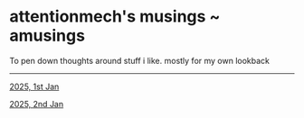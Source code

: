# attentionmech's musings ~ amusings

To pen down thoughts around stuff i like. mostly for my own lookback

---

[2025, 1st Jan](2025/0101.md)

[2025, 2nd Jan](2025/0102.md)
